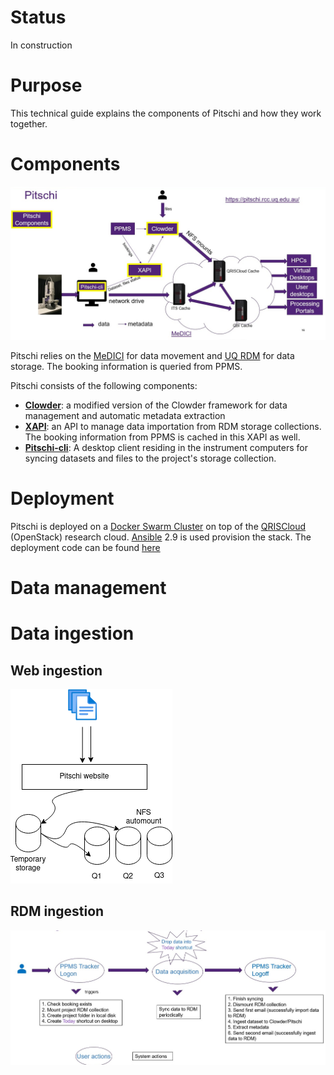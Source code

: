 # Status
In construction

# Purpose
This technical guide explains the components of Pitschi and how they work together.

# Components
![image](images/pitschi_components.png)

Pitschi relies on the [MeDICI](https://rcc.uq.edu.au/data-storage) for data movement and [UQ RDM](https://research.uq.edu.au/rmbt/uqrdm) for data storage. The booking information is queried from PPMS.

Pitschi consists of the following components:
* **[Clowder](github.com/UQ-RCC/clowder)**: a modified version of the Clowder framework for data management and automatic metadata extraction
* **[XAPI](github.com/UQ-RCC/xapi)**: an API to manage data importation from RDM storage collections. The booking information from PPMS is cached in this XAPI as well. 
* **[Pitschi-cli](github.com/UQ-RCC/pitschi-cli)**: A desktop client residing in the instrument computers for syncing datasets and files to the project's storage collection.  

# Deployment
Pitschi is deployed on a [Docker Swarm Cluster](https://docs.docker.com/engine/swarm/) on top of the [QRISCloud](https://www.qriscloud.org.au/) (OpenStack) research cloud. [Ansible](https://www.ansible.com/) 2.9 is used provision the stack. The deployment code can be found [here](https://github.com/UQ-RCC/ansible-swarm-clowder)




# Data management

# Data ingestion

## Web ingestion
![image](images/webingestion.png)

## RDM ingestion
![image](images/rdm_ingestion.png)